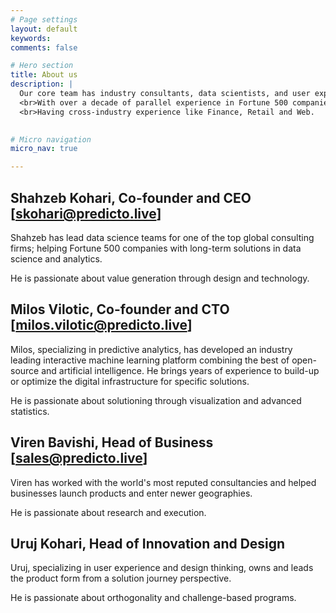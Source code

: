 ```yaml
---
# Page settings
layout: default
keywords:
comments: false

# Hero section
title: About us
description: |
  Our core team has industry consultants, data scientists, and user experience experts.
  <br>With over a decade of parallel experience in Fortune 500 companies across US, Europe, and India.
  <br>Having cross-industry experience like Finance, Retail and Web.
  

# Micro navigation
micro_nav: true

---
```


## Shahzeb Kohari, Co-founder and CEO [skohari@predicto.live]
Shahzeb has lead data science teams for one of the top global consulting firms; helping Fortune 500 companies with long-term solutions in data science and analytics.

He is passionate about value generation through design and technology.


## Milos Vilotic, Co-founder and CTO [milos.vilotic@predicto.live]
Milos, specializing in predictive analytics, has developed an industry leading interactive machine learning platform combining the best of open-source and artificial intelligence. He brings years of experience to build-up or optimize the digital infrastructure for specific solutions.

He is passionate about solutioning through visualization and advanced statistics.


## Viren Bavishi, Head of Business [sales@predicto.live]
Viren has worked with the world's most reputed consultancies and helped businesses launch products and enter newer geographies.

He is passionate about research and execution.


## Uruj Kohari, Head of Innovation and Design
Uruj, specializing in user experience and design thinking, owns and leads the product form from a solution journey perspective.

He is passionate about orthogonality and challenge-based programs.
